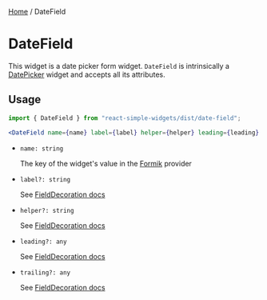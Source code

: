 [Home](../../../README.md) / DateField

# DateField

This widget is a date picker form widget. `DateField` is intrinsically a [DatePicker](../date-picker/date-picker-usage.md) widget and accepts all its attributes.

## Usage

```jsx
import { DateField } from "react-simple-widgets/dist/date-field";

<DateField name={name} label={label} helper={helper} leading={leading} trailing={trailing} />;
```

- `name: string`

  The key of the widget's value in the [Formik](https://jaredpalmer.com/formik/) provider

- `label?: string`

  See [FieldDecoration docs](../field-decoration/field-decoration-usage.md)

- `helper?: string`

  See [FieldDecoration docs](../field-decoration/field-decoration-usage.md)

- `leading?: any`

  See [FieldDecoration docs](../field-decoration/field-decoration-usage.md)

- `trailing?: any`

  See [FieldDecoration docs](../field-decoration/field-decoration-usage.md)
